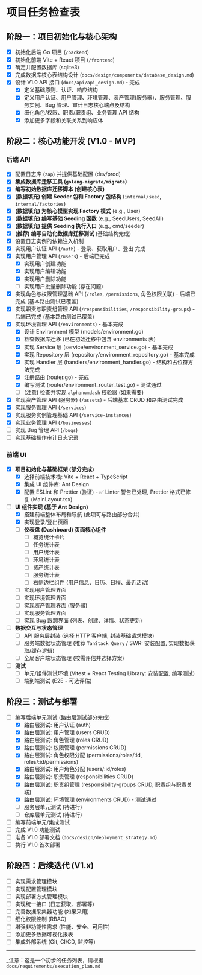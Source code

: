 # 项目任务检查表

## 阶段一：项目初始化与核心架构

- [x] 初始化后端 Go 项目 (`/backend`)
- [x] 初始化前端 Vite + React 项目 (`/frontend`)
- [x] 确定并配置数据库 (sqlite3)
- [x] 完成数据库核心表结构设计 (`docs/design/components/database_design.md`)
- [x] 设计 V1.0 API 接口 (`docs/api/api_design.md`) - 完成
  - [x] 定义基础原则、认证、响应结构
  - [x] 定义用户认证、用户管理、环境管理、资产管理(服务器)、服务管理、服务实例、Bug 管理、审计日志核心端点及结构
  - [x] 细化角色/权限、职责/职责组、业务管理 API 结构
  - [x] 添加更多字段和关联关系到响应体

## 阶段二：核心功能开发 (V1.0 - MVP)

### 后端 API

- [x] 配置日志库 (`zap`) 并提供基础配置 (dev/prod)
- [x] **集成数据库迁移工具 (`golang-migrate/migrate`)**
- [x] **编写初始数据库迁移脚本 (创建核心表)**
- [x] **(数据填充) 创建 Seeder 包和 Factory 包结构** (`internal/seed`, `internal/factories`)
- [x] **(数据填充) 为核心模型实现 Factory 模式** (e.g., User)
- [x] **(数据填充) 编写基础 Seeding 函数** (e.g., SeedUsers, SeedAll)
- [x] **(数据填充) 提供 Seeding 执行入口** (e.g., cmd/seeder)
- [x] **(推荐) 编写自动化数据库迁移测试** (基础结构完成)
- [x] 设置日志实例的依赖注入机制
- [x] 实现用户认证 API (`/auth`) - 登录、获取用户、登出 完成
- [x] 实现用户管理 API (`/users`) - 后端已完成
    - [x] 实现用户创建功能
    - [x] 实现用户编辑功能
    - [x] 实现用户删除功能
    - [ ] 实现用户批量删除功能 (存在问题)
- [x] 实现角色与权限管理基础 API (`/roles`, `/permissions`, 角色权限关联) - 后端已完成 (基本路由测试已覆盖)
- [x] 实现职责与职责组管理 API (`/responsibilities`, `/responsibility-groups`) - 后端已完成 (基本路由测试已覆盖)
- [x] 实现环境管理 API (`/environments`) - 基本完成
  - [x] 设计 Environment 模型 (models/environment.go)
  - [x] 检查数据库迁移 (已在初始迁移中包含 environments 表)
  - [x] 实现 Service 层 (service/environment_service.go) - 基本完成
  - [x] 实现 Repository 层 (repository/environment_repository.go) - 基本完成
  - [x] 实现 Handler 层 (handlers/environment_handler.go) - 结构和占位符方法完成
  - [x] 注册路由 (router.go) - 完成
  - [x] 编写测试 (router/environment_router_test.go) - 测试通过
  - [ ] (注意) 检查并实现 `alphanumdash` 校验器 (如果需要)
- [x] 实现资产管理 API (服务器) (`/assets`) - 后端基本 CRUD 和路由测试完成
- [x] 实现服务管理 API (`/services`)
- [x] 实现服务实例管理基础 API (`/service-instances`)
- [x] 实现业务管理 API (`/businesses`)
- [ ] 实现 Bug 管理 API (`/bugs`)
- [ ] 实现基础操作审计日志记录

### 前端 UI

- [x] **项目初始化与基础框架 (部分完成)**
  - [x] 选择前端技术栈: Vite + React + TypeScript
  - [x] 集成 UI 组件库: Ant Design
  - [x] 配置 ESLint 和 Prettier (验证) - ✅ Linter 警告已处理, Prettier 格式已修复 (MainLayout.tsx)
- [ ] **UI 组件实现 (基于 Ant Design)**
  - [x] 搭建前端整体布局和导航 (此项可与路由部分合并)
  - [x] 实现登录/登出页面
  - [ ] **仪表盘 (Dashboard) 页面核心组件**
    - [ ] 概览统计卡片
    - [ ] 任务统计表
    - [ ] 用户统计表
    - [ ] 环境统计表
    - [ ] 资产统计表
    - [ ] 服务统计表
    - [ ] 右侧边栏组件 (用户信息、日历、日程、最近活动)
  - [ ] 实现用户管理界面
  - [ ] 实现环境管理界面
  - [ ] 实现资产管理界面 (服务器)
  - [ ] 实现服务管理界面
  - [ ] 实现 Bug 跟踪界面 (列表、创建、详情、状态更新)
- [ ] **数据交互与状态管理**
  - [ ] API 服务层封装 (选择 HTTP 客户端, 封装基础请求模块)
  - [ ] 服务端数据状态管理 (推荐 `TanStack Query` / SWR: 安装配置, 实现数据获取/缓存逻辑)
  - [ ] 全局客户端状态管理 (按需评估并选择方案)
- [ ] **测试**
  - [ ] 单元/组件测试环境 (Vitest + React Testing Library: 安装配置, 编写测试)
  - [ ] 端到端测试 (E2E - 可选评估)

## 阶段三：测试与部署

- [ ] 编写后端单元测试 (路由层测试部分完成)
  - [x] 路由层测试: 用户认证 (auth)
  - [x] 路由层测试: 用户管理 (users CRUD)
  - [x] 路由层测试: 角色管理 (roles CRUD)
  - [x] 路由层测试: 权限管理 (permissions CRUD)
  - [x] 路由层测试: 角色权限分配 (permissions/roles/:id, roles/:id/permissions)
  - [x] 路由层测试: 用户角色分配 (users/:id/roles)
  - [x] 路由层测试: 职责管理 (responsibilities CRUD)
  - [x] 路由层测试: 职责组管理 (responsibility-groups CRUD, 职责组与职责关联)
  - [x] 路由层测试: 环境管理 (environments CRUD) - 测试通过
  - [ ] 服务层单元测试 (待进行)
  - [ ] 仓库层单元测试 (待进行)
- [ ] 编写前端单元/集成测试
- [ ] 完成 V1.0 功能测试
- [ ] 准备 V1.0 部署文档 (`docs/design/deployment_strategy.md`)
- [ ] 执行 V1.0 首次部署

## 阶段四：后续迭代 (V1.x)

- [ ] 实现需求管理模块
- [ ] 实现配置管理模块
- [ ] 实现部署方式管理模块
- [ ] 实现统一接口 (日志获取、部署等)
- [ ] 完善数据采集器功能 (如果采用)
- [ ] 细化权限控制 (RBAC)
- [ ] 增强非功能性需求 (性能、安全、可用性)
- [ ] 添加更多数据可视化报表
- [ ] 集成外部系统 (Git, CI/CD, 监控等)

---

_注意：这是一个初步的任务列表，请根据 `docs/requirements/execution_plan.md`